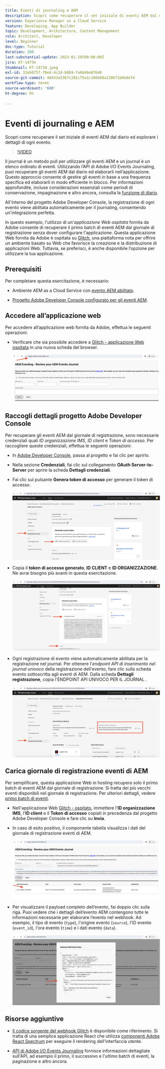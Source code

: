 ```yaml
---
title: Eventi di journaling e AEM
description: Scopri come recuperare il set iniziale di eventi AEM dal diario ed esplorare i dettagli di ogni evento.
version: Experience Manager as a Cloud Service
feature: Developing, App Builder
topic: Development, Architecture, Content Management
role: Architect, Developer
level: Beginner
doc-type: Tutorial
duration: 280
last-substantial-update: 2023-01-29T00:00:00Z
jira: KT-14734
thumbnail: KT-14734.jpeg
exl-id: 33eb0757-f0ed-4c2d-b8b9-fa6648e87640
source-git-commit: 48433a5367c281cf5a1c106b08a1306f1b0e8ef4
workflow-type: tm+mt
source-wordcount: '600'
ht-degree: 0%

---
```


# Eventi di journaling e AEM

Scopri come recuperare il set iniziale di eventi AEM dal diario ed esplorare i dettagli di ogni evento.

>[!VIDEO](https://video.tv.adobe.com/v/3427052?quality=12&learn=on)

Il journal è un metodo pull per utilizzare gli eventi AEM e un journal è un elenco ordinato di eventi. Utilizzando l’API di Adobe I/O Events Journaling, puoi recuperare gli eventi AEM dal diario ed elaborarli nell’applicazione. Questo approccio consente di gestire gli eventi in base a una frequenza specifica ed elaborarli in modo efficiente in blocco. Per informazioni approfondite, incluse considerazioni essenziali come periodi di conservazione, impaginazione e altro ancora, consulta la [funzione di diario](https://developer.adobe.com/events/docs/guides/journaling_intro/).

All&#39;interno del progetto Adobe Developer Console, la registrazione di ogni evento viene abilitata automaticamente per il journaling, consentendo un&#39;integrazione perfetta.

In questo esempio, l&#39;utilizzo di un&#39;_applicazione Web ospitata_ fornita da Adobe consente di recuperare il primo batch di eventi AEM dal giornale di registrazione senza dover configurare l&#39;applicazione. Questa applicazione Web fornita da Adobe è ospitata su [Glitch](https://glitch.com/), una piattaforma nota per offrire un ambiente basato su Web che favorisce la creazione e la distribuzione di applicazioni Web. Tuttavia, se preferisci, è anche disponibile l’opzione per utilizzare la tua applicazione.

## Prerequisiti

Per completare questa esercitazione, è necessario:

- Ambiente AEM as a Cloud Service con [evento AEM abilitato](https://developer.adobe.com/experience-cloud/experience-manager-apis/guides/events/#enable-aem-events-on-your-aem-cloud-service-environment).

- [Progetto Adobe Developer Console configurato per gli eventi AEM](https://developer.adobe.com/experience-cloud/experience-manager-apis/guides/events/#how-to-subscribe-to-aem-events-in-the-adobe-developer-console).

## Accedere all’applicazione web

Per accedere all’applicazione web fornita da Adobe, effettua le seguenti operazioni:

- Verificare che sia possibile accedere a [Glitch - applicazione Web ospitata](https://indigo-speckle-antler.glitch.me/) in una nuova scheda del browser.

  ![Glitch - applicazione Web ospitata](../assets/examples/journaling/glitch-hosted-web-application.png)

## Raccogli dettagli progetto Adobe Developer Console

Per recuperare gli eventi AEM dal giornale di registrazione, sono necessarie credenziali quali _ID organizzazione IMS_, _ID client_ e _Token di accesso_. Per raccogliere queste credenziali, effettua le seguenti operazioni:

- In [Adobe Developer Console](https://developer.adobe.com), passa al progetto e fai clic per aprirlo.

- Nella sezione **Credenziali**, fai clic sul collegamento **OAuth Server-to-Server** per aprire la scheda **Dettagli credenziali**.

- Fai clic sul pulsante **Genera token di accesso** per generare il token di accesso.

  ![Progetto Adobe Developer Console - Genera token di accesso](../assets/examples/journaling/adobe-developer-console-project-generate-access-token.png)

- Copia il **token di accesso generato**, **ID CLIENT** e **ID ORGANIZZAZIONE**. Ne avrai bisogno più avanti in questa esercitazione.

  ![Credenziali copia progetto Adobe Developer Console](../assets/examples/journaling/adobe-developer-console-project-copy-credentials.png)

- Ogni registrazione di evento viene automaticamente abilitata per la registrazione nel journal. Per ottenere l&#39;_endpoint API di inserimento nel journal univoco_ della registrazione dell&#39;evento, fare clic sulla scheda evento sottoscritta agli eventi di AEM. Dalla scheda **Dettagli registrazione**, copia l&#39;ENDPOINT API UNIVOCO PER IL JOURNAL **&#x200B;**.

  ![Scheda Eventi progetto Adobe Developer Console](../assets/examples/journaling/adobe-developer-console-project-events-card.png)

## Carica giornale di registrazione eventi di AEM

Per semplificare, questa applicazione Web in hosting recupera solo il primo batch di eventi AEM dal giornale di registrazione. Si tratta dei più vecchi eventi disponibili nel giornale di registrazione. Per ulteriori dettagli, vedere [primo batch di eventi](https://developer.adobe.com/events/docs/guides/api/journaling_api/#fetching-your-first-batch-of-events-from-the-journal).

- Nell&#39;applicazione Web [Glitch - ospitato](https://indigo-speckle-antler.glitch.me/), immettere l&#39;**ID organizzazione IMS**, l&#39;**ID client** e il **Token di accesso** copiati in precedenza dal progetto Adobe Developer Console e fare clic su **Invia**.

- In caso di esito positivo, il componente tabella visualizza i dati del giornale di registrazione eventi di AEM.

  ![Dati diario eventi AEM](../assets/examples/journaling/load-journal.png)

- Per visualizzare il payload completo dell’evento, fai doppio clic sulla riga. Puoi vedere che i dettagli dell’evento AEM contengono tutte le informazioni necessarie per elaborare l’evento nel webhook. Ad esempio, il tipo di evento (`type`), l&#39;origine evento (`source`), l&#39;ID evento (`event_id`), l&#39;ora evento (`time`) e i dati evento (`data`).

  ![Payload evento AEM completo](../assets/examples/journaling/complete-journal-data.png)

## Risorse aggiuntive

- [Il codice sorgente del webhook Glitch](https://glitch.com/edit/#!/indigo-speckle-antler) è disponibile come riferimento. Si tratta di una semplice applicazione React che utilizza [componenti Adobe React Spectrum](https://react-spectrum.adobe.com/react-spectrum/index.html) per eseguire il rendering dell&#39;interfaccia utente.

- [API di Adobe I/O Events Journaling](https://developer.adobe.com/events/docs/guides/api/journaling_api/) fornisce informazioni dettagliate sull&#39;API, ad esempio il primo, il successivo e l&#39;ultimo batch di eventi, la paginazione e altro ancora.
